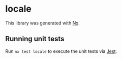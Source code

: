 # locale

This library was generated with [Nx](https://nx.dev).

## Running unit tests

Run `nx test locale` to execute the unit tests via [Jest](https://jestjs.io).
